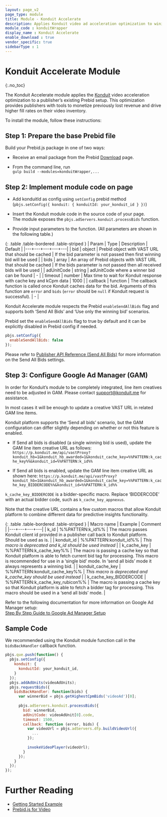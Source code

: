 ```yaml
---
layout: page_v2
page_type: module
title: Module - Konduit Accelerate
description: Applies Konduit video ad acceleration optimization to wining video bid.
module_code : konduitWrapper
display_name : Konduit Accelerate
enable_download : true
vendor_specific: true
sidebarType : 1
---
```


# Konduit Accelerate Module

{:.no_toc}

The Konduit Accelerate module applies the [Konduit](https://konduitvideo.com/) video acceleration optimization to a publisher’s existing Prebid setup. This optimization provides publishers with tools to monetize previously lost revenue and drive higher fill rates on their video inventory.

To install the module, follow these instructions:

## Step 1: Prepare the base Prebid file

Build your Prebid.js package in one of two ways:

- Receive an email package from the Prebid [Download](/download.html) page.

- From the command line, run  
   `gulp build --modules=konduitWrapper,...`

## Step 2: Implement module code on page

- Add konduitId as config using `setConfig` prebid method (`pbjs.setConfig({ konduit: { konduitId: your_konduit_id } })`)

- Insert the Konduit module code in the source code of your page.  
  The module exposes the `pbjs.adServers.konduit.processBids` function.

- Provide input parameters to the function. (All parameters are shown in the following table.)

{: .table .table-bordered .table-striped }
  | Param | Type | Description | Default |
  |---+---+---+---+---|
  | bid | object | Prebid object with VAST URL that should be cached | If the bid parameter is not passed then first winning bid will be used |
  | bids | array | An array of Prebid objects with VAST URL that should be cached | If the bids parameter is not passed then all received bids will be used |
  | adUnitCode | string | adUnitCode where a winner bid can be found | - |
  | timeout | number | Max time to wait for Konduit response with cache key and kCpm data | 1000 |
  | callback | function | The callback function is called once Konduit caches data for the bid. Arguments of this function are `error` and `bids` (`error` should be `null` if Konduit request is successful). | - |

Konduit Accelerate module respects the Prebid `enableSendAllBids` flag and supports both ‘Send All Bids’ and ‘Use only the winning bid’ scenarios.

Prebid set the `enableSendAllBids` flag to true by default and it can be explicitly disabled in Prebid config if needed.

```javascript
pbjs.setConfig({
  enableSendAllBids: false
});  
```

Please refer to [Publisher API Reference (Send All Bids)](/dev-docs/publisher-api-reference/setConfig.html#setConfig-Send-All-Bids) for more information on the Send All Bids settings.

## Step 3: Configure Google Ad Manager (GAM)

In order for Konduit’s module to be completely integrated, line item creatives need to be adjusted in GAM.
Please contact [support@konduit.me](mailto:support@konduit.me) for assistance.

In most cases it will be enough to update a creative VAST URL in related GAM line items.

Konduit platform supports the ‘Send all bids’ scenario, but the GAM configuration can differ slightly depending on whether or not this feature is enabled.

- If Send all bids is disabled (a single winning bid is used), update the GAM line item creative URL as follows:
`https://p.konduit.me/api/vastProxy?konduit_hb=1&konduit_hb_awarded=1&konduit_cache_key=%%PATTERN:k_cache_key%%&konduit_id=%%PATTERN:k_id%%`

- If Send all bids is enabled, update the GAM line item creative URL as shown here:
`https://p.konduit.me/api/vastProxy?konduit_hb=1&konduit_hb_awarded=1&konduit_cache_key=%%PATTERN:k_cache_key_BIDDERCODE%%&konduit_id=%%PATTERN:k_id%%`

`k_cache_key_BIDDERCODE` is a bidder-specific macro. Replace ‘BIDDERCODE’ with an actual bidder code, such as `k_cache_key_appnexus`.

Note that the creative URL contains a few custom macros that allow Konduit platform to combine different data for predictive insights functionality.

{: .table .table-bordered .table-striped }
  | Macro name | Example | Comment |
  |---+---+---+---|
  | k_id | %%PATTERN:k_id%% | The macro passes Konduit client id provided in a publisher call back to Konduit platform. Should be used as is. |
  | konduit_id | %%PATTERN:konduit_id%% | *This macro is deprecated and k_id should be used instead* |
  | k_cache_key | %%PATTERN:k_cache_key%% | The macro is passing a cache key so that Konduit platform is able to fetch current bid tag for processing. This macro is recommended for use in a ‘single bid’ mode. In ‘send all bids’ mode it always represents a winning bid. |
  | konduit_cache_key | %%PATTERN:konduit_cache_key%% | *This macro is deprecated and k_cache_key should be used instead* |
  | k_cache_key_BIDDERCODE | %%PATTERN:k_cache_key_rubicon%% | The macro is passing a cache key so that Konduit platform is able to fetch a bidder tag for processing. This macro should be used in a ‘send all bids’ mode. |

Refer to the following documentation for more information on Google Ad Manager setup:  
[Step By Step Guide to Google Ad Manager Setup](/adops/step-by-step.html)  

## Sample Code

We recommended using the Konduit module function call in the `bidsBackHandler` callback function.

```javascript
pbjs.que.push(function() {
  pbjs.setConfig({
    konduit: {
      konduitId: your_konduit_id,
    }
  });
  pbjs.addAdUnits(videoAdUnits);
  pbjs.requestBids({
    bidsBackHandler: function(bids) {
      var winnerBid = pbjs.getHighestCpmBids('videoAd')[0];
​
      pbjs.adServers.konduit.processBids({
        bid: winnerBid,
        adUnitCode: videoAdUnit[0].code,
        timeout: 1500,
        callback: function (error, bids) {
          var videoUrl = pbjs.adServers.dfp.buildVideoUrl({
            ...
          });
​
          invokeVideoPlayer(videoUrl);
        }
      });
    }
  });
});
```

# Further Reading

- [Getting Started Example]({{site.baseurl}}/dev-docs/getting-started.html)
- [Prebid.js for Video]({{site.baseurl}}/prebid-video/video-overview.html)
